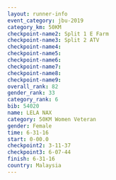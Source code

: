 ```yaml
---
layout: runner-info 
event_category: jbu-2019 
category_km: 50KM 
checkpoint-name2: Split 1 E Farm 
checkpoint-name3: Split 2 ATV 
checkpoint-name4: 
checkpoint-name5: 
checkpoint-name6: 
checkpoint-name7: 
checkpoint-name8: 
checkpoint-name9: 
overall_rank: 82
gender_rank: 33
category_rank: 6
bib: 54020
name: LELA NAX
category: 50KM Women Veteran
gender: Female
time: 6-31-16
start: 0-00.0
checkpoint2: 3-11-37
checkpoint3: 6-07-44
finish: 6-31-16
country: Malaysia
---
```

